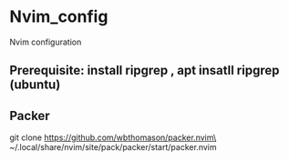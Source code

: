 # Nvim_config
Nvim configuration

## Prerequisite: install ripgrep , apt insatll ripgrep (ubuntu)

## Packer
git clone https://github.com/wbthomason/packer.nvim\  ~/.local/share/nvim/site/pack/packer/start/packer.nvim

